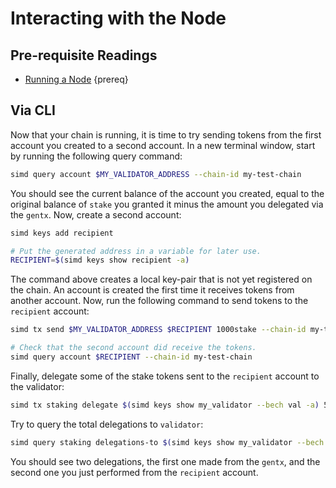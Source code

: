 <!--
order: 3
-->

# Interacting with the Node

## Pre-requisite Readings

- [Running a Node](./run-node.md) {prereq}

## Via CLI

Now that your chain is running, it is time to try sending tokens from the first account you created to a second account. In a new terminal window, start by running the following query command:

```bash
simd query account $MY_VALIDATOR_ADDRESS --chain-id my-test-chain
```

You should see the current balance of the account you created, equal to the original balance of `stake` you granted it minus the amount you delegated via the `gentx`. Now, create a second account:

```bash
simd keys add recipient

# Put the generated address in a variable for later use.
RECIPIENT=$(simd keys show recipient -a)
```

The command above creates a local key-pair that is not yet registered on the chain. An account is created the first time it receives tokens from another account. Now, run the following command to send tokens to the `recipient` account:

```bash
simd tx send $MY_VALIDATOR_ADDRESS $RECIPIENT 1000stake --chain-id my-test-chain

# Check that the second account did receive the tokens.
simd query account $RECIPIENT --chain-id my-test-chain
```

Finally, delegate some of the stake tokens sent to the `recipient` account to the validator:

```bash
simd tx staking delegate $(simd keys show my_validator --bech val -a) 500stake --from recipient --chain-id my-test-chain
```

Try to query the total delegations to `validator`:

```bash
simd query staking delegations-to $(simd keys show my_validator --bech val -a) --chain-id my-test-chain
```

You should see two delegations, the first one made from the `gentx`, and the second one you just performed from the `recipient` account.
